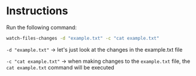 # Instructions

Run the following command:

```bash
watch-files-changes -d "example.txt" -c "cat example.txt"
```

`-d "example.txt"` -> let's just look at the changes in the example.txt file

`-c "cat example.txt"` -> when making changes to the `example.txt` file, the `cat example.txt` command will be executed
